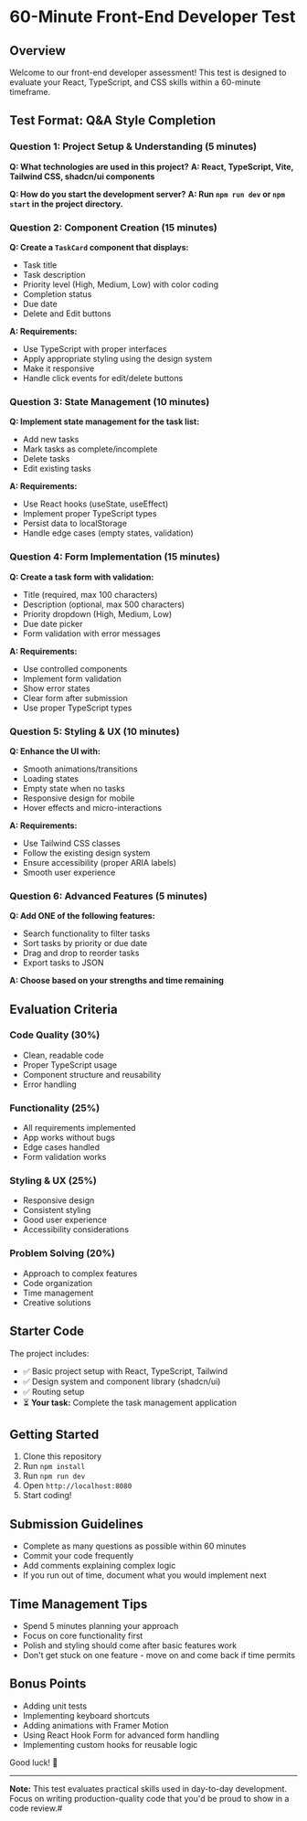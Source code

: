 # 60-Minute Front-End Developer Test

## Overview
Welcome to our front-end developer assessment! This test is designed to evaluate your React, TypeScript, and CSS skills within a 60-minute timeframe.

## Test Format: Q&A Style Completion

### Question 1: Project Setup & Understanding (5 minutes)
**Q: What technologies are used in this project?**
**A: React, TypeScript, Vite, Tailwind CSS, shadcn/ui components**

**Q: How do you start the development server?**
**A: Run `npm run dev` or `npm start` in the project directory.**

### Question 2: Component Creation (15 minutes)
**Q: Create a `TaskCard` component that displays:**
- Task title
- Task description  
- Priority level (High, Medium, Low) with color coding
- Completion status
- Due date
- Delete and Edit buttons

**A: Requirements:**
- Use TypeScript with proper interfaces
- Apply appropriate styling using the design system
- Make it responsive
- Handle click events for edit/delete buttons

### Question 3: State Management (10 minutes)
**Q: Implement state management for the task list:**
- Add new tasks
- Mark tasks as complete/incomplete
- Delete tasks
- Edit existing tasks

**A: Requirements:**
- Use React hooks (useState, useEffect)
- Implement proper TypeScript types
- Persist data to localStorage
- Handle edge cases (empty states, validation)

### Question 4: Form Implementation (15 minutes)
**Q: Create a task form with validation:**
- Title (required, max 100 characters)
- Description (optional, max 500 characters)
- Priority dropdown (High, Medium, Low)
- Due date picker
- Form validation with error messages

**A: Requirements:**
- Use controlled components
- Implement form validation
- Show error states
- Clear form after submission
- Use proper TypeScript types

### Question 5: Styling & UX (10 minutes)
**Q: Enhance the UI with:**
- Smooth animations/transitions
- Loading states
- Empty state when no tasks
- Responsive design for mobile
- Hover effects and micro-interactions

**A: Requirements:**
- Use Tailwind CSS classes
- Follow the existing design system
- Ensure accessibility (proper ARIA labels)
- Smooth user experience

### Question 6: Advanced Features (5 minutes)
**Q: Add ONE of the following features:**
- Search functionality to filter tasks
- Sort tasks by priority or due date
- Drag and drop to reorder tasks
- Export tasks to JSON

**A: Choose based on your strengths and time remaining**

## Evaluation Criteria

### Code Quality (30%)
- Clean, readable code
- Proper TypeScript usage
- Component structure and reusability
- Error handling

### Functionality (25%)
- All requirements implemented
- App works without bugs
- Edge cases handled
- Form validation works

### Styling & UX (25%)
- Responsive design
- Consistent styling
- Good user experience
- Accessibility considerations

### Problem Solving (20%)
- Approach to complex features
- Code organization
- Time management
- Creative solutions

## Starter Code
The project includes:
- ✅ Basic project setup with React, TypeScript, Tailwind
- ✅ Design system and component library (shadcn/ui)
- ✅ Routing setup
- ⏳ **Your task:** Complete the task management application

## Getting Started
1. Clone this repository
2. Run `npm install`
3. Run `npm run dev`
4. Open `http://localhost:8080`
5. Start coding!

## Submission Guidelines
- Complete as many questions as possible within 60 minutes
- Commit your code frequently
- Add comments explaining complex logic
- If you run out of time, document what you would implement next

## Time Management Tips
- Spend 5 minutes planning your approach
- Focus on core functionality first
- Polish and styling should come after basic features work
- Don't get stuck on one feature - move on and come back if time permits

## Bonus Points
- Adding unit tests
- Implementing keyboard shortcuts
- Adding animations with Framer Motion
- Using React Hook Form for advanced form handling
- Implementing custom hooks for reusable logic

Good luck! 🚀

---

**Note:** This test evaluates practical skills used in day-to-day development. Focus on writing production-quality code that you'd be proud to show in a code review.#
